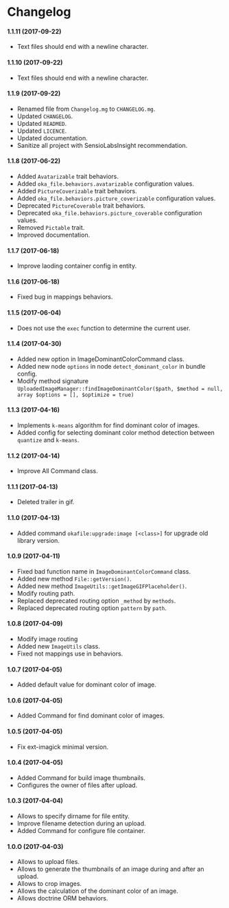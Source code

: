 Changelog
=========

#### 1.1.11 (2017-09-22)

* Text files should end with a newline character.

#### 1.1.10 (2017-09-22)

* Text files should end with a newline character.

#### 1.1.9 (2017-09-22)

* Renamed file from `Changelog.mg` to `CHANGELOG.mg`.
* Updated `CHANGELOG`.
* Updated `READMED`.
* Updated `LICENCE`.
* Updated documentation.
* Sanitize all project with SensioLabsInsight recommendation.

#### 1.1.8 (2017-06-22)

* Added `Avatarizable` trait behaviors.
* Added `oka_file.behaviors.avatarizable` configuration values.
* Added `PictureCoverizable` trait behaviors.
* Added `oka_file.behaviors.picture_coverizable` configuration values.
* Deprecated `PictureCoverable` trait behaviors.
* Deprecated `oka_file.behaviors.picture_coverable` configuration values.
* Removed `Pictable` trait.
* Improved documentation.

#### 1.1.7 (2017-06-18)

* Improve laoding container config in entity.

#### 1.1.6 (2017-06-18)

* Fixed bug in mappings behaviors.

#### 1.1.5 (2017-06-04)

* Does not use the `exec` function to determine the current user.

#### 1.1.4 (2017-04-30)

* Added new option in ImageDominantColorCommand class.
* Added new node `options` in node `detect_dominant_color` in bundle config.
* Modify method signature `UploadedImageManager::findImageDominantColor($path, $method = null, array $options = [], $optimize = true)`

#### 1.1.3 (2017-04-16)

* Implements `k-means` algorithm for find dominant color of images.
* Added config for selecting dominant color method detection between `quantize` and `k-means`.

#### 1.1.2 (2017-04-14)

* Improve All Command class.

#### 1.1.1 (2017-04-13)

* Deleted trailer in gif.

#### 1.1.0 (2017-04-13)

* Added command `okafile:upgrade:image [<class>]` for upgrade old library version.

#### 1.0.9 (2017-04-11)

* Fixed bad function name in `ImageDominantColorCommand` class.
* Added new method `File::getVersion()`.
* Added new method `ImageUtils::getImageGIFPlaceholder()`.
* Modify routing path.
* Replaced deprecated routing option `_method` by `methods`.
* Replaced deprecated routing option `pattern` by `path`.

#### 1.0.8 (2017-04-09)

* Modify image routing
* Added new `ImageUtils` class.
* Fixed not mappings use in behaviors.

#### 1.0.7 (2017-04-05)

* Added default value for dominant color of image.

#### 1.0.6 (2017-04-05)

* Added Command for find dominant color of images.

#### 1.0.5 (2017-04-05)

* Fix ext-imagick minimal version.

#### 1.0.4 (2017-04-05)

* Added Command for build image thumbnails.
* Configures the owner of files after upload.

#### 1.0.3 (2017-04-04)

* Allows to specify dirname for file entity.
* Improve filename detection during an upload.
* Added Command for configure file container.

#### 1.0.O (2017-04-03)

* Allows to upload files.
* Allows to generate the thumbnails of an image during and after an upload.
* Allows to crop images.
* Allows the calculation of the dominant color of an image.
* Allows doctrine ORM behaviors.
